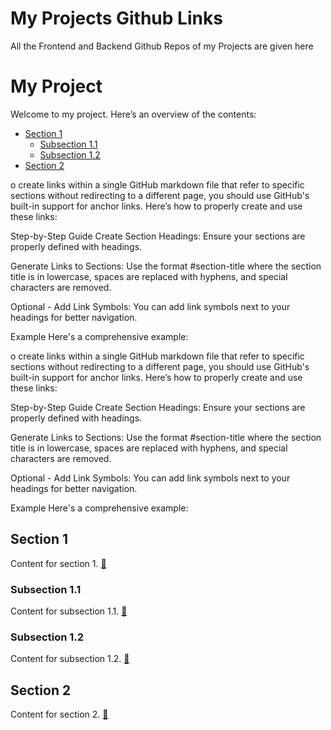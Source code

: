 # My Projects Github Links 

All the Frontend and Backend Github Repos of my Projects are given here

# My Project

Welcome to my project. Here’s an overview of the contents:

- [Section 1](#section-1)
  - [Subsection 1.1](#subsection-11)
  - [Subsection 1.2](#subsection-12)
- [Section 2](#section-2)

o create links within a single GitHub markdown file that refer to specific sections without redirecting to a different page, you should use GitHub's built-in support for anchor links. Here’s how to properly create and use these links:

Step-by-Step Guide
Create Section Headings: Ensure your sections are properly defined with headings.

Generate Links to Sections: Use the format #section-title where the section title is in lowercase, spaces are replaced with hyphens, and special characters are removed.

Optional - Add Link Symbols: You can add link symbols next to your headings for better navigation.

Example
Here's a comprehensive example:

o create links within a single GitHub markdown file that refer to specific sections without redirecting to a different page, you should use GitHub's built-in support for anchor links. Here’s how to properly create and use these links:

Step-by-Step Guide
Create Section Headings: Ensure your sections are properly defined with headings.

Generate Links to Sections: Use the format #section-title where the section title is in lowercase, spaces are replaced with hyphens, and special characters are removed.

Optional - Add Link Symbols: You can add link symbols next to your headings for better navigation.

Example
Here's a comprehensive example:

## Section 1
<a id="section-1"></a>
Content for section 1. [🔗](#section-1)

### Subsection 1.1
<a id="subsection-11"></a>
Content for subsection 1.1. [🔗](#subsection-11)

### Subsection 1.2
<a id="subsection-12"></a>
Content for subsection 1.2. [🔗](#subsection-12)

## Section 2
<a id="section-2"></a>
Content for section 2. [🔗](#section-2)

